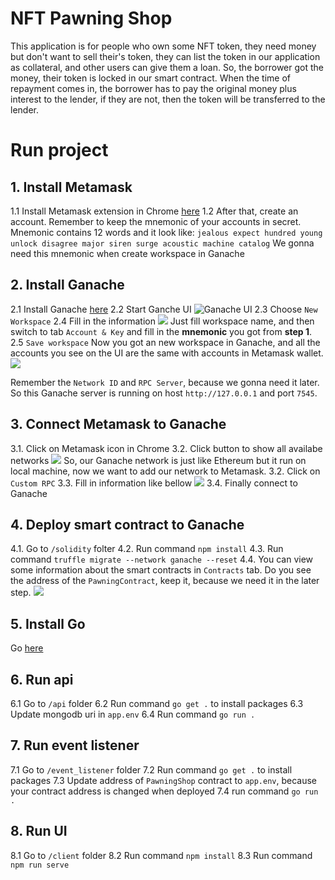 # NFT Pawning Shop
This application is for people who own some NFT token, they need money but don't want to sell their's token, they can list the token in our application as collateral, and other users can give them a loan. So, the borrower got the money, their token is locked in our smart contract. When the time of repayment comes in, the borrower has to pay the original money plus interest to the lender, if they are not, then the token will be transferred to the lender.
# Run project
## 1. Install Metamask
1.1 Install Metamask extension in Chrome [here](https://metamask.io/download.html)
1.2 After that, create an account.
Remember to keep the mnemonic of your accounts in secret.
Mnemonic contains 12 words and it look like: `jealous expect hundred young unlock disagree major siren surge acoustic machine catalog`
We gonna need this mnemonic when create workspace in Ganache
## 2. Install Ganache
2.1 Install Ganache [here](https://www.trufflesuite.com/ganache)
2.2 Start Ganche UI
![Ganache UI](/images/ganache-ui.png)
2.3 Choose `New Workspace`
2.4 Fill in the information
![](/images/ganache-setting-mnemonic.png)
Just fill workspace name, and then switch to tab `Account & Key` and fill in the **mnemonic** you got from **step 1**.
2.5 `Save workspace`
Now you got an new workspace in Ganache, and all the accounts you see on the UI are the same with accounts in Metamask wallet.
![](/images/ganache-workspace-info.png)

Remember the `Network ID` and `RPC Server`, because we gonna need it later.
So this Ganache server is running on host `http://127.0.0.1` and port `7545`.

## 3. Connect Metamask to Ganache
3.1. Click on Metamask icon in Chrome
3.2. Click button to show all availabe networks
![](/images/metamask-networks.png)
So, our Ganache network is just like Ethereum but it run on local machine, now we want to add our network to Metamask.
3.2. Click on `Custom RPC`
3.3. Fill in information like bellow
![](/images/metamask-network-info.png)
3.4. Finally connect to Ganache
## 4. Deploy smart contract to Ganache
4.1. Go to `/solidity` folter
4.2. Run command `npm install`
4.3. Run command `truffle migrate --network ganache --reset`
4.4. You can view some information about the smart contracts in `Contracts` tab.
Do you see the address of the `PawningContract`, keep it, because we need it in the later step.
![](/images/ganache-contracts.png)
## 5. Install Go
Go [here](https://golang.org/doc/install)
## 6. Run api
6.1 Go to `/api` folder
6.2 Run command `go get .` to install packages
6.3 Update mongodb uri in `app.env`
6.4 Run command `go run .`
## 7. Run event listener
7.1 Go to `/event_listener` folder
7.2 Run command `go get .` to install packages
7.3 Update address of `PawningShop` contract to `app.env`, because your contract address is changed when deployed
7.4 run command `go run .`
## 8. Run UI
8.1 Go to `/client` folder
8.2 Run command `npm install`
8.3 Run command `npm run serve`